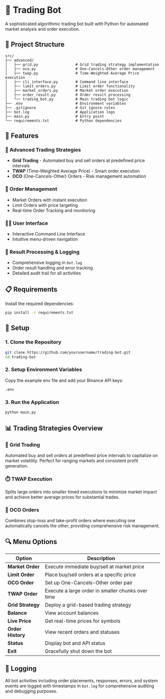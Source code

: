 # 🤖 Trading Bot

A sophisticated algorithmic trading bot built with Python for automated market analysis and order execution.

## 📁 Project Structure

```
src/
├── advanced/
│   ├── grid.py                 # Grid trading strategy implementation  
│   ├── oco.py                  # One-Cancels-Other order management  
│   ├── twap.py                 # Time-Weighted Average Price execution  
│   ├── cli_interface.py        # Command line interface  
│   ├── limit_orders.py         # Limit order functionality  
│   ├── market_orders.py        # Market order execution  
│   ├── order_result.py         # Order result processing  
│   └── trading_bot.py          # Main trading bot logic  
├── .env                        # Environment variables  
├── .gitignore                  # Git ignore rules  
├── bot.log                     # Application logs  
├── main.py                     # Entry point  
└── requirements.txt            # Python dependencies  
```

## 🚀 Features

### 🔁 Advanced Trading Strategies
- **Grid Trading** - Automated buy and sell orders at predefined price intervals
- **TWAP** (Time-Weighted Average Price) - Smart order execution
- **OCO** (One-Cancels-Other) Orders - Risk management automation

### 🧠 Order Management
- Market Orders with instant execution
- Limit Orders with price targeting
- Real-time Order Tracking and monitoring

### 🧑‍💻 User Interface
- Interactive Command Line Interface
- Intuitive menu-driven navigation

### 🧾 Result Processing & Logging
- Comprehensive logging in `bot.log`
- Order result handling and error tracking
- Detailed audit trail for all activities

## 📋 Requirements

Install the required dependencies:

```bash
pip install -r requirements.txt
```

## 🔧 Setup

### 1. Clone the Repository
```bash
git clone https://github.com/yourusername/trading-bot.git
cd trading-bot
```

### 2. Setup Environment Variables
Copy the example env file and add your Binance API keys:
```bash
.env
```

### 3. Run the Application
```bash
python main.py
```

## 📊 Trading Strategies Overview

### 📐 Grid Trading
Automated buy and sell orders at predefined price intervals to capitalize on market volatility. Perfect for ranging markets and consistent profit generation.

### ⏱️ TWAP Execution
Splits large orders into smaller timed executions to minimize market impact and achieve better average prices for substantial trades.

### 🔁 OCO Orders
Combines stop-loss and take-profit orders where executing one automatically cancels the other, providing comprehensive risk management.

## 🔍 Menu Options

| Option | Description |
|--------|-------------|
| **Market Order** | Execute immediate buy/sell at market price |
| **Limit Order** | Place buy/sell orders at a specific price |
| **OCO Order** | Set up One-Cancels-Other order pair |
| **TWAP Order** | Execute a large order in smaller chunks over time |
| **Grid Strategy** | Deploy a grid-based trading strategy |
| **Balance** | View account balances |
| **Live Price** | Get real-time prices for symbols |
| **Order History** | View recent orders and statuses |
| **Status** | Display bot and API status |
| **Exit** | Gracefully shut down the bot |

## 📝 Logging

All bot activities including order placements, responses, errors, and system events are logged with timestamps in `bot.log` for comprehensive auditing and debugging purposes.

